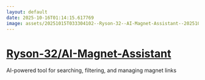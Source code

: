 ```yaml
---
layout: default
date: 2025-10-16T01:14:15.617769
image: assets/20251015T033304102--Ryson-32--AI-Magnet-Assistant--20251015T034218113--cropped.png
---
```


# [Ryson-32/AI-Magnet-Assistant](https://github.com/Ryson-32/AI-Magnet-Assistant)

AI-powered tool for searching, filtering, and managing magnet links
